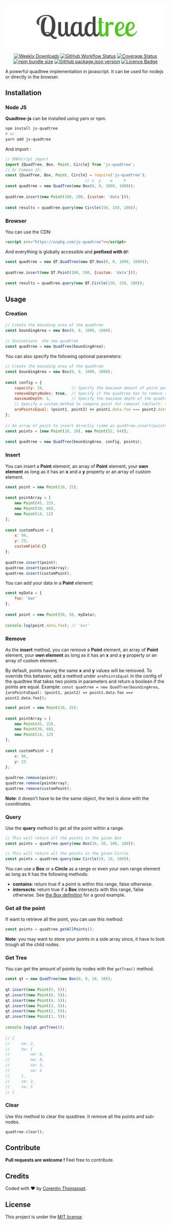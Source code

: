 
<p align="center">
    <img src=".github/logo.png" alt="logo">
</p>


<p align="center">
    <a href="https://www.npmjs.com/package/js-quadtree"><img src="https://img.shields.io/npm/dw/js-quadtree.svg" alt="Weekly Downloads" /></a>
    <a href="https://github.com/CorentinTh/quadtree-js/actions?query=workflow%3A%22Node+CI%22"><img alt="GitHub Workflow Status" src="https://img.shields.io/github/workflow/status/CorentinTh/quadtree-js/Node CI"></a>
    <a href='https://codecov.io/gh/CorentinTh/quadtree-js'><img src='https://codecov.io/gh/CorentinTh/quadtree-js/branch/master/graph/badge.svg' alt='Coverage Status' /></a>
    <a href="https://www.npmjs.com/package/js-quadtree"><img src="https://img.shields.io/bundlephobia/minzip/js-quadtree.svg" alt="npm bundle size" /></a>
    <a href="https://www.npmjs.com/package/js-quadtree"><img src="https://img.shields.io/github/package-json/v/CorentinTh/quadtree-js.svg" alt="GitHub package.json version" /></a>
    <a href='LICENCE'><img src="https://img.shields.io/github/license/CorentinTh/quadtree-js.svg" alt="Licence Badge" /></a>
</p>



A powerful quadtree implementation in javascript. It can be used for nodejs or directly in the browser.

## Installation
### Node JS
**Quadtree-js** can be installed using yarn or npm.

```bash
npm install js-quadtree
# or
yarn add js-quadtree
```

And import :

```javascript
// EMAScript import
import {QuadTree, Box, Point, Circle} from 'js-quadtree';
// Or Common JS:
const {QuadTree, Box, Point, Circle} = require('js-quadtree');
                                   // x  y    w     h
const quadtree = new QuadTree(new Box(0, 0, 1000, 1000));

quadtree.insert(new Point(100, 200, {custom: 'data'}));

const results = quadtree.query(new Circle(150, 150, 100));
```
### Browser

You can use the CDN:
```html
<script src="https://unpkg.com/js-quadtree"></script>
```
And everything is globally accessible and **prefixed with `QT`**:
```javascript
const quadtree = new QT.QuadTree(new QT.Box(0, 0, 1000, 1000));

quadtree.insert(new QT.Point(100, 200, {custom: 'data'}));

const results = quadtree.query(new QT.Circle(150, 150, 100));
```
 
## Usage
### Creation
```javascript
// Create the bounding area of the quadtree
const boundingArea = new Box(0, 0, 1000, 1000);

// Instantiate  the new quadtree
const quadtree = new QuadTree(boundingArea);
```

You can also specify the following optional parameters:
```javascript
// Create the bounding area of the quadtree
const boundingArea = new Box(0, 0, 1000, 1000);

const config = {
    capacity: 10,            // Specify the maximum amount of point per node (default: 4)
    removeEmptyNodes: true,  // Specify if the quadtree has to remove subnodes if they are empty (default: false).
    maximumDepth: 5,         // Specify the maximum depth of the quadtree. -1 for no limit (default: -1).
    // Specify a custom method to compare point for removal (default: (point1, point2) => point1.x === point2.x && point1.y === point2.y).
    arePointsEqual: (point1, point2) => point1.data.foo === point2.data.foo      
};

// An array of point to insert directly (same as quadtree.insert(points) )
const points = [new Point(10, 10), new Point(52, 64)];

const quadtree = new QuadTree(boundingArea, config, points);
```

### Insert

You can insert a **Point** element, an array of **Point** element, your **own element** as long as it has an **x** and a **y** property or an array of custom element.

```javascript
const point = new Point(10, 25);

const pointArray = [
    new Point(45, 22),
    new Point(30, 60),
    new Point(14, 12)
];

const customPoint = {
    x: 94,
    y: 23,
    customField:{}
};

quadtree.insert(point);
quadtree.insert(pointArray);
quadtree.insert(customPoint);
```

You can add your data in a **Point** element:
```javascript
const myData = {
    foo: 'bar'
};

const point = new Point(50, 50, myData);

console.log(point.data.foo); // 'bar'
```

### Remove

As the **insert** method, you can remove a **Point** element, an array of **Point** element, your **own element** as long as it has an **x** and a **y** property or an array of custom element.

By default, points having the same **x** and **y** values will be removed. To override this behavior, add a method under `arePointsEqual` in the config of the quadtree that takes two points in parameters and return a boolean if the points are equal.
Example: `const quadtree = new QuadTree(boundingArea, {arePointsEqual: (point1, point2) => point1.data.foo === point2.data.foo});` 

```javascript
const point = new Point(10, 25);

const pointArray = [
    new Point(45, 22),
    new Point(30, 60),
    new Point(14, 12)
];

const customPoint = {
    x: 94,
    y: 23
};

quadtree.remove(point);
quadtree.remove(pointArray);
quadtree.remove(customPoint);
```

**Note**: it doesn't have to be the same object, the test is done with the coordinates.

### Query

Use the **query** method to get all the point within a range.


```javascript
// This will return all the points in the given Box
const points = quadtree.query(new Box(10, 10, 100, 100));
```

```javascript
// This will return all the points in the given Circle
const points = quadtree.query(new Circle(10, 10, 100));
```

You can use a **Box** or a **Circle** as a range or even your own range element as long as it has the following methods:
* **contains**: return true if a point is within this range, false otherwise.
* **intersects**: return true if a **Box** intersects with this range, false otherwise.
See [the Box definition](src/Box.js) for a good example.

### Get all the point

If want to retrieve all the point, you can use this method:

```javascript
const points = quadtree.getAllPoints();
```

**Note**: you may want to store your points in a side array since, it have to look trough all the child nodes.

### Get Tree

You can get the amount of points by nodes with the `getTree()` method.

```javascript
const qt = new QuadTree(new Box(0, 0, 10, 10));

qt.insert(new Point(5, 5));
qt.insert(new Point(6, 5));
qt.insert(new Point(4, 5));
qt.insert(new Point(3, 5));
qt.insert(new Point(2, 5));
qt.insert(new Point(1, 5));

console.log(qt.getTree());

// {
//     ne: 2, 
//     nw: {
//         ne: 0, 
//         nw: 0, 
//         se: 3, 
//         sw: 2
//     }, 
//     se: 2,
//     sw: 3
// }
```

### Clear

Use this method to clear the quadtree. It remove all the points and sub-nodes.

```javascript
quadtree.clear();
```

## Contribute
**Pull requests are welcome !** Feel free to contribute.

## Credits
Coded with ❤️ by [Corentin Thomasset](//corentin-thomasset.fr).

## License

This project is under the [MIT license](LICENSE).

